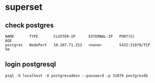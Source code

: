 # superset

##  check postgres
```$ kubectl get svc postgres
NAME       TYPE       CLUSTER-IP      EXTERNAL-IP   PORT(S)          AGE
postgres   NodePort   10.107.71.253   <none>        5432:31070/TCP   5m
```

## login postgresql
```
psql -h localhost -U postgresadmin --password -p 31070 postgresdb
```
